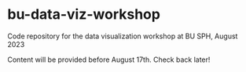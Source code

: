 # bu-data-viz-workshop
Code repository for the data visualization workshop at BU SPH, August 2023

Content will be provided before August 17th. Check back later!
